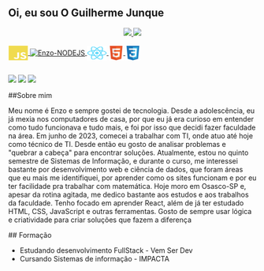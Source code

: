 ## Oi, eu sou O Guilherme Junque
<div align="center">
  <a href="https://github.com/Enzoka123">
  <img height="180em" src="https://github-readme-stats.vercel.app/api?username=Enzoka123&show_icons=true&theme=dracula&include_all_commits=true&count_private=true"/>
  <img height="180em" src="https://github-readme-stats.vercel.app/api/top-langs/?username=Enzoka123&layout=compact&langs_count=7&theme=dracula"/>
</div>
<div style="display: inline_block"><br>
  <img align="center" alt="Enzo-js" height="30" width="40" src="https://raw.githubusercontent.com/devicons/devicon/master/icons/javascript/javascript-plain.svg">
  
   <img align="center" alt="Enzo-NODEJS" height="30" width="40" src="https://cdn.jsdelivr.net/gh/devicons/devicon/icons/nodejs/nodejs-original.svg">

  <img align="center" alt="Enzo-React" height="30" width="40" src="https://raw.githubusercontent.com/devicons/devicon/master/icons/react/react-original.svg">
  

  <img align="center" alt="Enzo-HTML" height="30" width="30" src="https://raw.githubusercontent.com/devicons/devicon/master/icons/html5/html5-original.svg">
  
  <img align="center" alt="Enzo-CSS" height="30" width="30" src="https://raw.githubusercontent.com/devicons/devicon/master/icons/css3/css3-original.svg">
  

  
</div>
  
  ##
 
<div> 
 
  <a href="https://www.instagram.com/enzoka_mk/?next=%2F" target="_blank"><img src="https://img.shields.io/badge/-Instagram-%23E4405F?style=for-the-badge&logo=instagram&logoColor=white" target="_blank"></a>
  <a href = "contato.enzo.mikami@gmail.com"><img src="https://img.shields.io/badge/-Gmail-%23333?style=for-the-badge&logo=gmail&logoColor=white" target="_blank"></a>
  <a href="https://www.linkedin.com/in/enzo-mikami/" target="_blank"><img src="https://img.shields.io/badge/-LinkedIn-%230077B5?style=for-the-badge&logo=linkedin&logoColor=white" target="_blank"></a> 
 
  
</div>

##Sobre mim

<p>Meu nome é Enzo e sempre gostei de tecnologia. Desde a adolescência, eu já mexia nos computadores de casa, por que eu já era curioso em entender como tudo funcionava e tudo mais, e foi por isso que decidi fazer faculdade na área. Em junho de 2023, comecei a trabalhar com TI, onde atuo até hoje como técnico de TI. Desde então eu gosto de analisar problemas e "quebrar a cabeça" para encontrar soluções.
Atualmente, estou no quinto semestre de Sistemas de Informação, e durante o curso, me interessei bastante por desenvolvimento web e ciência de dados, que foram áreas que eu mais me identifiquei, por aprender como os sites funcionam e por eu ter facilidade pra trabalhar com matemática.
Hoje moro em Osasco-SP e, apesar da rotina agitada, me dedico bastante aos estudos e aos trabalhos da faculdade. Tenho focado em aprender React, além de já ter estudado HTML, CSS, JavaScript e outras ferramentas. Gosto de sempre usar lógica e criatividade para criar soluções que fazem a diferença<p>
## Formação

- Estudando desenvolvimento FullStack - Vem Ser Dev
- Cursando Sistemas de informação - IMPACTA
</br>

